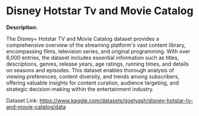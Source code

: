 # Disney Hotstar Tv and Movie Catalog

**Description:**

The Disney+ Hotstar TV and Movie Catalog dataset provides a comprehensive overview of the streaming platform's vast content library, encompassing films, television series, and original programming. With over 6,000 entries, the dataset includes essential information such as titles, descriptions, genres, release years, age ratings, running times, and details on seasons and episodes. This dataset enables thorough analysis of viewing preferences, content diversity, and trends among subscribers, offering valuable insights for content curation, audience targeting, and strategic decision-making within the entertainment industry.

Dataset Link: https://www.kaggle.com/datasets/goelyash/disney-hotstar-tv-and-movie-catalog/data
